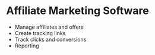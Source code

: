 # Affiliate Marketing Software

- Manage affiliates and offers
- Create tracking links
- Track clicks and conversions
- Reporting

